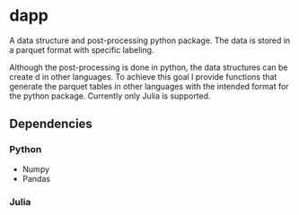 # dapp

A data structure and post-processing python package.
The data is stored in a parquet format with specific labeling.

Although the post-processing is done in python, the data structures can be create d in other languages.
To achieve this goal I provide functions that generate the parquet tables in other languages with the intended format for the python package.
Currently only Julia is supported.

## Dependencies

### Python

* Numpy
* Pandas

### Julia

